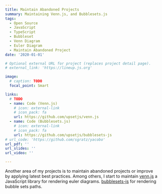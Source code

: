 ```yaml
---
title: Maintain Abandoned Projects
summary: Maintaining Venn.js, and Bubblesets.js
tags:
  - Open Source
  - JavaScript
  - TypeScript
  - Bubbleset
  - Venn Diagram
  - Euler Diagram
  - Maintain Abandoned Project
date: '2020-01-01'

# Optional external URL for project (replaces project detail page).
# external_link: 'https://lineup.js.org'

image:
  # caption: TODO
  focal_point: Smart

links:
  # TODO
  - name: Code (Venn.js)
    # icon: external-link
    # icon_pack: fa
    url: https://github.com/upsetjs/venn.js
  - name: Code (Bubblesets.js)
    # icon: external-link
    # icon_pack: fa
    url: https://github.com/upsetjs/bubblesets-js
# url_code: 'https://github.com/sgratz/yacobo'
url_pdf: ''
url_slides: ''
url_video: ''

---
```


Another area of my projects is to maintain abandoned projects or improve by applying latest best practices. Among others, I start to maintain [venn.js](https://github.com/upsetjs/venn.js) a JavaScript library for rendering euler diagrams. [bubblesets-js](https://github.com/upsetjs/bubblesets-js) for rendering bubble sets paths.
